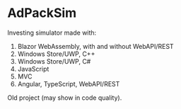 # AdPackSim
Investing simulator made with:
1. Blazor WebAssembly, with and without WebAPI/REST
2. Windows Store/UWP, C++
3. Windows Store/UWP, C#
4. JavaScript
5. MVC
6. Angular, TypeScript, WebAPI/REST

Old project (may show in code quality).
